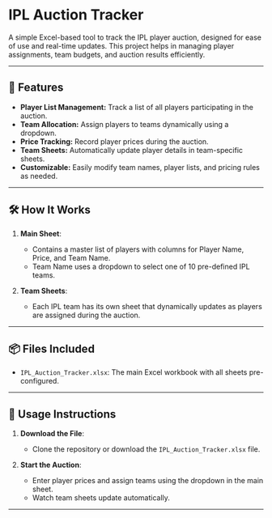 # IPL Auction Tracker

A simple Excel-based tool to track the IPL player auction, designed for ease of use and real-time updates. This project helps in managing player assignments, team budgets, and auction results efficiently.

---

## 🚀 Features
- **Player List Management:** Track a list of all players participating in the auction.
- **Team Allocation:** Assign players to teams dynamically using a dropdown.
- **Price Tracking:** Record player prices during the auction.
- **Team Sheets:** Automatically update player details in team-specific sheets.
- **Customizable:** Easily modify team names, player lists, and pricing rules as needed.

---

## 🛠️ How It Works
1. **Main Sheet**:
   - Contains a master list of players with columns for Player Name, Price, and Team Name.
   - Team Name uses a dropdown to select one of 10 pre-defined IPL teams.

2. **Team Sheets**:
   - Each IPL team has its own sheet that dynamically updates as players are assigned during the auction.



---

## 📦 Files Included
- `IPL_Auction_Tracker.xlsx`: The main Excel workbook with all sheets pre-configured.


---

## 📝 Usage Instructions
1. **Download the File**:
   - Clone the repository or download the `IPL_Auction_Tracker.xlsx` file.


2. **Start the Auction**:
   - Enter player prices and assign teams using the dropdown in the main sheet.
   - Watch team sheets update automatically.


---
